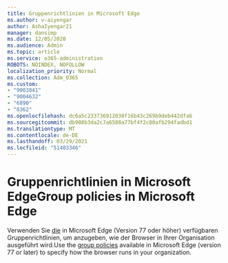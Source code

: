 ```yaml
---
title: Gruppenrichtlinien in Microsoft Edge
ms.author: v-aiyengar
author: AshaIyengar21
manager: dansimp
ms.date: 12/05/2020
ms.audience: Admin
ms.topic: article
ms.service: o365-administration
ROBOTS: NOINDEX, NOFOLLOW
localization_priority: Normal
ms.collection: Adm_O365
ms.custom:
- "9003841"
- "9004632"
- "6890"
- "8362"
ms.openlocfilehash: dc6a5c233736912030f16b43c269b9deb442dfa6
ms.sourcegitcommit: db908b3da2c7a6508a77bf4f2c80afb294fadbd1
ms.translationtype: MT
ms.contentlocale: de-DE
ms.lasthandoff: 03/29/2021
ms.locfileid: "51403346"
---
```

# <a name="group-policies-in-microsoft-edge"></a><span data-ttu-id="7ce8a-102">Gruppenrichtlinien in Microsoft Edge</span><span class="sxs-lookup"><span data-stu-id="7ce8a-102">Group policies in Microsoft Edge</span></span>

<span data-ttu-id="7ce8a-103">Verwenden Sie [die](https://go.microsoft.com/fwlink/?linkid=2134623) in Microsoft Edge (Version 77 oder höher) verfügbaren Gruppenrichtlinien, um anzugeben, wie der Browser in Ihrer Organisation ausgeführt wird.</span><span class="sxs-lookup"><span data-stu-id="7ce8a-103">Use the [group policies](https://go.microsoft.com/fwlink/?linkid=2134623) available in Microsoft Edge (version 77 or later) to specify how the browser runs in your organization.</span></span>